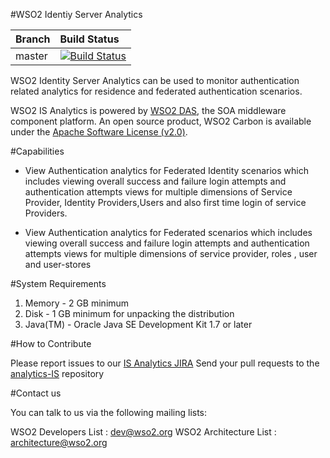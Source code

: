 #WSO2 Identiy Server Analytics

|  Branch | Build Status |
| :------------ |:-------------
| master      | [![Build Status](https://wso2.org/jenkins/job/analytics-is/badge/icon)](https://wso2.org/jenkins/job/analytics-is) |


WSO2 Identity Server Analytics can be used to monitor authentication related analytics for residence and federated authentication scenarios.

WSO2 IS Analytics is powered by [WSO2 DAS](wso2.com/products/data-analytics-server/), the SOA middleware component platform. An open source product, WSO2 Carbon is available under the [Apache Software License (v2.0)](http://www.apache.org/licenses/LICENSE-2.0.html).


#Capabilities 

- View Authentication analytics for Federated Identity scenarios which includes viewing overall success and failure login attempts and authentication attempts views for multiple dimensions of Service Provider, Identity Providers,Users and also first time login of service Providers.

- View Authentication analytics for Federated scenarios which includes viewing 
overall success and failure login attempts and authentication attempts views for multiple dimensions of service provider, roles , user and user-stores

#System Requirements


1. Memory   - 2 GB minimum
2. Disk     - 1 GB minimum for unpacking the distribution
3. Java(TM) - Oracle Java SE Development Kit 1.7 or later


#How to Contribute
  
 Please report issues to our [IS Analytics JIRA](https://wso2.org/jira/browse/ANLYIS)
 Send your pull requests to the [analytics-IS](https://github.com/wso2/analytics-is) repository
  
#Contact us
  
You can talk to us via the following mailing lists:
  
WSO2 Developers List : dev@wso2.org
WSO2 Architecture List : architecture@wso2.org
